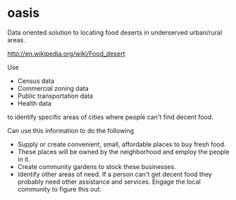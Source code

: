 # oasis
Data oriented solution to locating food deserts in underserved urban/rural areas.

http://en.wikipedia.org/wiki/Food_desert

Use
* Census data
* Commercial zoning data
* Public transportation data
* Health data
 
to identify specific areas of cities where people can't find decent food.

Can use this information to do the following
* Supply or create convenient, small, affordable places to buy fresh food.
* These places will be owned by the neighborhood and employ the people in it.
* Create community gardens to stock these businesses.
* Identify other areas of need. If a person can't get decent food they probably need other assistance and services. Engage the local community to figure this out.
